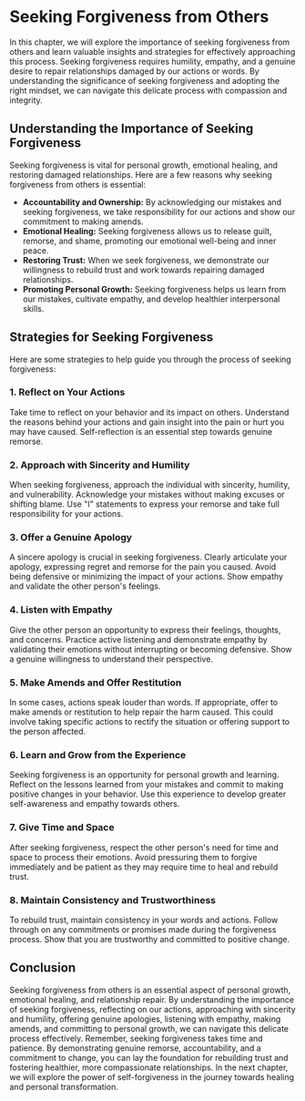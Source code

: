 Seeking Forgiveness from Others
========================================

In this chapter, we will explore the importance of seeking forgiveness from others and learn valuable insights and strategies for effectively approaching this process. Seeking forgiveness requires humility, empathy, and a genuine desire to repair relationships damaged by our actions or words. By understanding the significance of seeking forgiveness and adopting the right mindset, we can navigate this delicate process with compassion and integrity.

Understanding the Importance of Seeking Forgiveness
---------------------------------------------------

Seeking forgiveness is vital for personal growth, emotional healing, and restoring damaged relationships. Here are a few reasons why seeking forgiveness from others is essential:

* **Accountability and Ownership:** By acknowledging our mistakes and seeking forgiveness, we take responsibility for our actions and show our commitment to making amends.
* **Emotional Healing:** Seeking forgiveness allows us to release guilt, remorse, and shame, promoting our emotional well-being and inner peace.
* **Restoring Trust:** When we seek forgiveness, we demonstrate our willingness to rebuild trust and work towards repairing damaged relationships.
* **Promoting Personal Growth:** Seeking forgiveness helps us learn from our mistakes, cultivate empathy, and develop healthier interpersonal skills.

Strategies for Seeking Forgiveness
----------------------------------

Here are some strategies to help guide you through the process of seeking forgiveness:

### 1. Reflect on Your Actions

Take time to reflect on your behavior and its impact on others. Understand the reasons behind your actions and gain insight into the pain or hurt you may have caused. Self-reflection is an essential step towards genuine remorse.

### 2. Approach with Sincerity and Humility

When seeking forgiveness, approach the individual with sincerity, humility, and vulnerability. Acknowledge your mistakes without making excuses or shifting blame. Use "I" statements to express your remorse and take full responsibility for your actions.

### 3. Offer a Genuine Apology

A sincere apology is crucial in seeking forgiveness. Clearly articulate your apology, expressing regret and remorse for the pain you caused. Avoid being defensive or minimizing the impact of your actions. Show empathy and validate the other person's feelings.

### 4. Listen with Empathy

Give the other person an opportunity to express their feelings, thoughts, and concerns. Practice active listening and demonstrate empathy by validating their emotions without interrupting or becoming defensive. Show a genuine willingness to understand their perspective.

### 5. Make Amends and Offer Restitution

In some cases, actions speak louder than words. If appropriate, offer to make amends or restitution to help repair the harm caused. This could involve taking specific actions to rectify the situation or offering support to the person affected.

### 6. Learn and Grow from the Experience

Seeking forgiveness is an opportunity for personal growth and learning. Reflect on the lessons learned from your mistakes and commit to making positive changes in your behavior. Use this experience to develop greater self-awareness and empathy towards others.

### 7. Give Time and Space

After seeking forgiveness, respect the other person's need for time and space to process their emotions. Avoid pressuring them to forgive immediately and be patient as they may require time to heal and rebuild trust.

### 8. Maintain Consistency and Trustworthiness

To rebuild trust, maintain consistency in your words and actions. Follow through on any commitments or promises made during the forgiveness process. Show that you are trustworthy and committed to positive change.

Conclusion
----------

Seeking forgiveness from others is an essential aspect of personal growth, emotional healing, and relationship repair. By understanding the importance of seeking forgiveness, reflecting on our actions, approaching with sincerity and humility, offering genuine apologies, listening with empathy, making amends, and committing to personal growth, we can navigate this delicate process effectively. Remember, seeking forgiveness takes time and patience. By demonstrating genuine remorse, accountability, and a commitment to change, you can lay the foundation for rebuilding trust and fostering healthier, more compassionate relationships. In the next chapter, we will explore the power of self-forgiveness in the journey towards healing and personal transformation.
